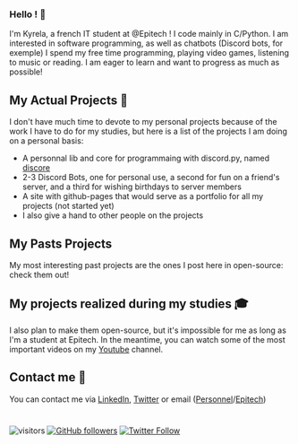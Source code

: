 ### **Hello ! 👋**

I'm Kyrela, a french IT student at @Epitech !
I code mainly in C/Python.
I am interested in software programming, as well as chatbots (Discord bots, for exemple)
I spend my free time programming, playing video games, listening to music or reading.
I am eager to learn and want to progress as much as possible!

## My Actual Projects 💾

I don't have much time to devote to my personal projects because of the work I have to do for my studies, but here is a list of the projects I am doing on a personal basis:
- A personnal lib and core for programmaing with discord.py, named [discore](https://github.com/Kyrela/discore)
- 2-3 Discord Bots, one for personal use, a second for fun on a friend's server, and a third for wishing birthdays to server members
- A site with github-pages that would serve as a portfolio for all my projects (not started yet)
- I also give a hand to other people on the projects

## My Pasts Projects

My most interesting past projects are the ones I post here in open-source: check them out!

## My projects realized during my studies 🎓

I also plan to make them open-source, but it's impossible for me as long as I'm a student at Epitech. In the meantime, you can watch some of the most important videos on my [Youtube](https://www.youtube.com/channel/UCh_LBIzGKG91pmLLh9bnXrA) channel.

## Contact me 📨

You can contact me via [LinkedIn](https://www.linkedin.com/in/mathis-vinay/), [Twitter](https://twitter.com/Kyre1a) or email ([Personnel](mailto:mathis.vinay@gmail.com?subject=%5BGitHub%20contact%5D&body=%0D%0A%0D%0A%0D%0A%5BEnvoy%C3%A9%20depuis%20la%20page%20GitHub%20de%20Kyrela%5D)/[Epitech](mailto:mathis.vinay@epitech.eu?subject=%5BGitHub%20contact%5D&body=%0D%0A%0D%0A%0D%0A%5BEnvoy%C3%A9%20depuis%20la%20page%20GitHub%20de%20Kyrela%5D))
# 

![visitors](https://visitor-badge.glitch.me/badge?page_id=Kyrela)
[![GitHub followers](https://img.shields.io/github/followers/Kyrela?label=Followers&style=social)](https://github.com/Kyrela?tab=followers)
[![Twitter Follow](https://img.shields.io/twitter/follow/Kyre1a?style=social)](https://twitter.com/Kyre1a)
